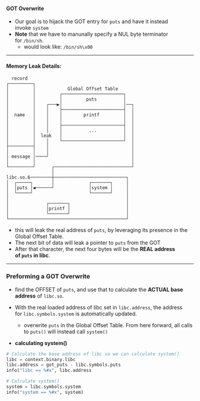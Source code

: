 #### GOT Overwrite

- Our goal is to hijack the GOT entry for `puts` and have it instead invoke `system` 
- **Note** that we have to manunally specify a NUL byte terminator for `/bin/sh`.
	- would look like: `/bin/sh\x00`

---

#### Memory Leak Details:
```
  record                                        
┌─────────┐                                     
│         │            Global Offset Table      
│         │         ┌───────────────────────┐   
│         │         │         puts          │   
│         │    ┌───▶│                       │──┐
│         │    │    ├───────────────────────┤  │
│  name   │    │    │        printf         │  │
│         │    │    │                       │  │
│         │    │    ├───────────────────────┤  │
│         │    │    │          ...          │  │
│         │  leak   │                       │  │
│         │    │    └───────────────────────┘  │
├─────────┤    │                               │
│         │    │                               │
│ message │────┘                               │
│         │                                    │
└─────────┘      ┌─────────────────────────────┘
                 │                              
libc.so.6────────┼───────────────────────────┐  
│  ┌─────┐       │             ┌───────┐     │  
│  │puts │◀──────┘             │system │     │  
│  └─────┘                     └───────┘     │  
│                                            │  
│              ┌───────┐                     │  
│              │printf │                     │  
│              └───────┘                     │  
└────────────────────────────────────────────┘
```
- this will leak the real address of `puts`, by leveraging its presence in the Global Offset Table.
- The next bit of data will leak a pointer to `puts` from the GOT
- After that character, the next four bytes will be the **REAL address of `puts` in libc**.

---

### Preforming a GOT Overwrite
- find the OFFSET of `puts`, and use that to calculate the **ACTUAL base address** of `libc.so`.
- With the real loaded address of libc set in `libc.address`, the address for `libc.symbols.system` is automatically updated.
	- overwrite `puts` in the Global Offset Table. From here forward, all calls to `puts()` will instead call `system()`


- **calculating system()**
```python
# Calculate the base address of libc so we can calculate system()
libc = context.binary.libc
libc.address = got_puts - libc.symbols.puts
info("libc == %#x", libc.address

# Calculate system()
system = libc.symbols.system
info("system == %#x", system)
```
